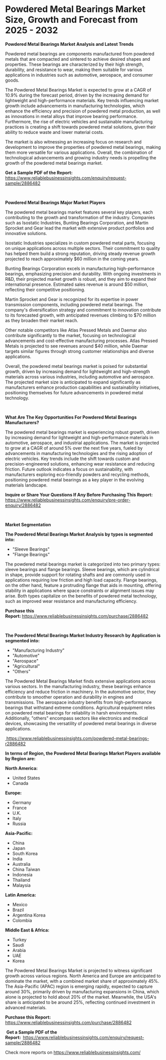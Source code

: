 <p><h1>Powdered Metal Bearings Market Size, Growth and Forecast from 2025 - 2032</h1></p><p><strong>Powdered Metal Bearings Market Analysis and Latest Trends</strong></p>
<p><p>Powdered metal bearings are components manufactured from powdered metals that are compacted and sintered to achieve desired shapes and properties. These bearings are characterized by their high strength, durability, and resistance to wear, making them suitable for various applications in industries such as automotive, aerospace, and consumer goods.</p><p>The Powdered Metal Bearings Market is expected to grow at a CAGR of 10.9% during the forecast period, driven by the increasing demand for lightweight and high-performance materials. Key trends influencing market growth include advancements in manufacturing technologies, which enhance the efficiency and precision of powdered metal production, as well as innovations in metal alloys that improve bearing performance. Furthermore, the rise of electric vehicles and sustainable manufacturing practices is creating a shift towards powdered metal solutions, given their ability to reduce waste and lower material costs.</p><p>The market is also witnessing an increasing focus on research and development to improve the properties of powdered metal bearings, making them more versatile for various applications. Overall, the combination of technological advancements and growing industry needs is propelling the growth of the powdered metal bearings market.</p></p>
<p><strong>Get a Sample PDF of the Report:&nbsp;</strong> <a href="https://www.reliablebusinessinsights.com/enquiry/request-sample/2886482?utm_campaign=2318&utm_medium=2&utm_source=Github&utm_content=ia&utm_term=13032025&utm_id=powdered-metal-bearings">https://www.reliablebusinessinsights.com/enquiry/request-sample/2886482</a></p>
<p>&nbsp;</p>
<p><strong>Powdered Metal Bearings Major Market Players</strong></p>
<p><p>The powdered metal bearings market features several key players, each contributing to the growth and transformation of the industry. Companies such as Isostatic Industries, Bunting Bearings Corporation, and Martin Sprocket and Gear lead the market with extensive product portfolios and innovative solutions. </p><p>Isostatic Industries specializes in custom powdered metal parts, focusing on unique applications across multiple sectors. Their commitment to quality has helped them build a strong reputation, driving steady revenue growth projected to reach approximately $60 million in the coming years.</p><p>Bunting Bearings Corporation excels in manufacturing high-performance bearings, emphasizing precision and durability. With ongoing investments in R&D, their projected market growth is robust, and they aim to expand their international presence. Estimated sales revenue is around $50 million, reflecting their competitive positioning.</p><p>Martin Sprocket and Gear is recognized for its expertise in power transmission components, including powdered metal bearings. The company's diversification strategy and commitment to innovation contribute to its forecasted growth, with anticipated revenues climbing to $70 million as they broaden their market reach.</p><p>Other notable competitors like Atlas Pressed Metals and Daemar also contribute significantly to the market, focusing on technological advancements and cost-effective manufacturing processes. Atlas Pressed Metals is projected to see revenues around $40 million, while Daemar targets similar figures through strong customer relationships and diverse applications.</p><p>Overall, the powdered metal bearings market is poised for substantial growth, driven by increasing demand for lightweight and high-strength materials across various industries, including automotive and aerospace. The projected market size is anticipated to expand significantly as manufacturers enhance production capabilities and sustainability initiatives, positioning themselves for future advancements in powdered metal technology.</p></p>
<p>&nbsp;</p>
<p><strong>What Are The Key Opportunities For Powdered Metal Bearings Manufacturers?</strong></p>
<p><p>The powdered metal bearings market is experiencing robust growth, driven by increasing demand for lightweight and high-performance materials in automotive, aerospace, and industrial applications. The market is projected to grow at a CAGR of around 5% over the next five years, fueled by advancements in manufacturing technologies and the rising adoption of electric vehicles. Key trends include the shift towards custom and precision-engineered solutions, enhancing wear resistance and reducing friction. Future outlook indicates a focus on sustainability, with manufacturers exploring eco-friendly powders and recycling methods, positioning powdered metal bearings as a key player in the evolving materials landscape.</p></p>
<p><strong>Inquire or Share Your Questions If Any Before Purchasing This Report:</strong> <a href="https://www.reliablebusinessinsights.com/enquiry/pre-order-enquiry/2886482?utm_campaign=2318&utm_medium=2&utm_source=Github&utm_content=ia&utm_term=13032025&utm_id=powdered-metal-bearings">https://www.reliablebusinessinsights.com/enquiry/pre-order-enquiry/2886482</a></p>
<p>&nbsp;</p>
<p><strong>Market Segmentation</strong></p>
<p><strong>The Powdered Metal Bearings Market Analysis by types is segmented into:</strong></p>
<p><ul><li>"Sleeve Bearings"</li><li>"Flange Bearings"</li></ul></p>
<p><p>The powdered metal bearings market is categorized into two primary types: sleeve bearings and flange bearings. Sleeve bearings, which are cylindrical in shape, provide support for rotating shafts and are commonly used in applications requiring low friction and high load capacity. Flange bearings, on the other hand, feature a protruding flange that aids in mounting, offering stability in applications where space constraints or alignment issues may arise. Both types capitalize on the benefits of powdered metal technology, such as improved wear resistance and manufacturing efficiency.</p></p>
<p><strong>Purchase this Report:&nbsp;</strong><a href="https://www.reliablebusinessinsights.com/purchase/2886482?utm_campaign=2318&utm_medium=2&utm_source=Github&utm_content=ia&utm_term=13032025&utm_id=powdered-metal-bearings">https://www.reliablebusinessinsights.com/purchase/2886482</a></p>
<p>&nbsp;</p>
<p><strong>The Powdered Metal Bearings Market Industry Research by Application is segmented into:</strong></p>
<p><ul><li>"Manufacturing Industry"</li><li>"Automotive"</li><li>"Aerospace"</li><li>"Agricultural"</li><li>"Others"</li></ul></p>
<p><p>The Powdered Metal Bearings Market finds extensive applications across various sectors. In the manufacturing industry, these bearings enhance efficiency and reduce friction in machinery. In the automotive sector, they contribute to smoother operation and durability in engines and transmissions. The aerospace industry benefits from high-performance bearings that withstand extreme conditions. Agricultural equipment relies on powdered metal bearings for reliability in harsh environments. Additionally, "others" encompass sectors like electronics and medical devices, showcasing the versatility of powdered metal bearings in diverse applications.</p></p>
<p><a href="https://www.reliablebusinessinsights.com/powdered-metal-bearings-r2886482?utm_campaign=2318&utm_medium=2&utm_source=Github&utm_content=ia&utm_term=13032025&utm_id=powdered-metal-bearings">&nbsp;https://www.reliablebusinessinsights.com/powdered-metal-bearings-r2886482</a></p>
<p><strong>In terms of Region, the Powdered Metal Bearings Market Players available by Region are:</strong></p>
<p>
    <p> <strong> North America: </strong>
        <ul>
            <li>United States</li>
            <li>Canada</li>
        </ul>
        </p> 
    <p> <strong> Europe: </strong>
        <ul>
            <li>Germany</li>
            <li>France</li>
            <li>U.K.</li>
            <li>Italy</li>
            <li>Russia</li>
        </ul>
        </p> 
    <p> <strong> Asia-Pacific: </strong>
        <ul>
            <li>China</li>
            <li>Japan</li>
            <li>South Korea</li>
            <li>India</li>
            <li>Australia</li>
            <li>China Taiwan</li>
            <li>Indonesia</li>
            <li>Thailand</li>
            <li>Malaysia</li>
        </ul>
        </p> 
    <p> <strong> Latin America: </strong>
        <ul>
            <li>Mexico</li>
            <li>Brazil</li>
            <li>Argentina Korea</li>
            <li>Colombia</li>
        </ul>
        </p> 
    <p> <strong> Middle East & Africa: </strong>
        <ul>
            <li>Turkey</li>
            <li>Saudi</li>
            <li>Arabia</li>
            <li>UAE</li>
            <li>Korea</li>
        </ul>
    </p>
    </p>
<p><p>The Powdered Metal Bearings Market is projected to witness significant growth across various regions. North America and Europe are anticipated to dominate the market, with a combined market share of approximately 45%. The Asia-Pacific (APAC) region is emerging rapidly, expected to capture around 30%, primarily driven by manufacturing expansions in China, which alone is projected to hold about 20% of the market. Meanwhile, the USA's share is anticipated to be around 25%, reflecting continued investment in advanced materials.</p></p>
<p><strong>Purchase this Report: </strong><a href="https://www.reliablebusinessinsights.com/purchase/2886482?utm_campaign=2318&utm_medium=2&utm_source=Github&utm_content=ia&utm_term=13032025&utm_id=powdered-metal-bearings">https://www.reliablebusinessinsights.com/purchase/2886482</a></p>
<p>&nbsp;<strong>Get a Sample PDF of the Report:&nbsp;&nbsp;</strong><a href="https://www.reliablebusinessinsights.com/enquiry/request-sample/2886482?utm_campaign=2318&utm_medium=2&utm_source=Github&utm_content=ia&utm_term=13032025&utm_id=powdered-metal-bearings">https://www.reliablebusinessinsights.com/enquiry/request-sample/2886482</a></p>
<p><strong></strong></p>
<p>Check more reports on <a href="https://www.reliablebusinessinsights.com/?utm_campaign=2318&utm_medium=2&utm_source=Github&utm_content=ia&utm_term=13032025&utm_id=powdered-metal-bearings">https://www.reliablebusinessinsights.com/</a></p>